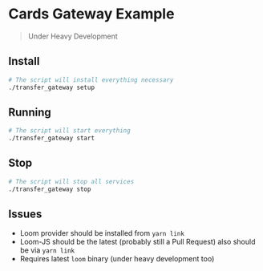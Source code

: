 # Cards Gateway Example

> Under Heavy Development

## Install

```bash
# The script will install everything necessary
./transfer_gateway setup
```

## Running

```bash
# The script will start everything
./transfer_gateway start
```

## Stop

```bash
# The script will stop all services
./transfer_gateway stop
```

## Issues

* Loom provider should be installed from `yarn link`
* Loom-JS should be the latest (probably still a Pull Request) also should be via `yarn link`
* Requires latest `loom` binary (under heavy development too)
